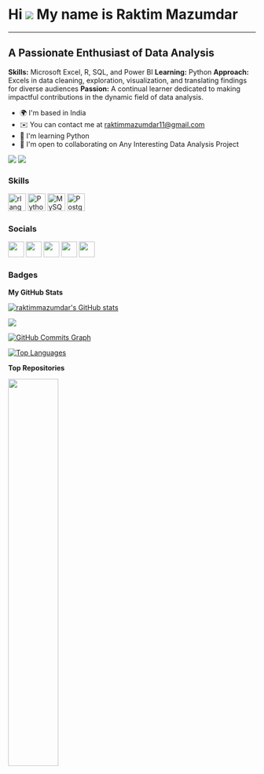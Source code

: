 # Hi ![](https://user-images.githubusercontent.com/18350557/176309783-0785949b-9127-417c-8b55-ab5a4333674e.gif) My name is Raktim Mazumdar

---

## A Passionate Enthusiast of Data Analysis

**Skills:** Microsoft Excel, R, SQL, and Power BI
**Learning:** Python
**Approach:** Excels in data cleaning, exploration, visualization, and translating findings for diverse audiences
**Passion:** A continual learner dedicated to making impactful contributions in the dynamic field of data analysis.

* 🌍  I'm based in India
* ✉️  You can contact me at [raktimmazumdar11@gmail.com](mailto:raktimmazumdar11@gmail.com)
* 🧠  I'm learning Python
* 🤝  I'm open to collaborating on Any Interesting Data Analysis Project

<a href="https://www.github.com/raktimmazumdar" target="_blank" rel="noreferrer"><img src="https://img.shields.io/github/followers/raktimmazumdar?logo=github&style=for-the-badge&color=0891b2&labelColor=1c1917" /></a> <a href="https://www.x.com/RaktimMazumdar" target="_blank" rel="noreferrer"><img src="https://img.shields.io/twitter/follow/RaktimMazumdar?logo=twitter&style=for-the-badge&color=0891b2&labelColor=1c1917" /></a>

### Skills

<p align="left">
  <a href="https://www.r-project.org/" target="_blank" rel="noreferrer"><img src="https://raw.githubusercontent.com/danielcranney/readme-generator/main/public/icons/skills/rlang-colored.svg" width="36" height="36" alt="rlang" /></a>
  <a href="https://www.python.org/" target="_blank" rel="noreferrer"><img src="https://raw.githubusercontent.com/danielcranney/readme-generator/main/public/icons/skills/python-colored.svg" width="36" height="36" alt="Python" /></a>
  <a href="https://www.mysql.com/" target="_blank" rel="noreferrer"><img src="https://raw.githubusercontent.com/danielcranney/readme-generator/main/public/icons/skills/mysql-colored.svg" width="36" height="36" alt="MySQL" /></a>
  <a href="https://www.postgresql.org/" target="_blank" rel="noreferrer"><img src="https://raw.githubusercontent.com/danielcranney/readme-generator/main/public/icons/skills/postgresql-colored.svg" width="36" height="36" alt="PostgreSQL" /></a>
</p>

### Socials

<p align="left">
  <a href="https://www.github.com/raktimmazumdar" target="_blank" rel="noreferrer"><img src="https://raw.githubusercontent.com/danielcranney/readme-generator/main/public/icons/socials/github-dark.svg" width="32" height="32" /></a>
  <a href="http://www.instagram.com/__raktim__007/" target="_blank" rel="noreferrer"><img src="https://raw.githubusercontent.com/danielcranney/readme-generator/main/public/icons/socials/instagram.svg" width="32" height="32" /></a>
  <a href="https://www.linkedin.com/in/raktim-mazumdar-13a44566/" target="_blank" rel="noreferrer"><img src="https://raw.githubusercontent.com/danielcranney/readme-generator/main/public/icons/socials/linkedin-dark.svg" width="32" height="32" /></a>
  <a href="https://www.stackoverflow.com/users/21136441/raktim-mazumdar" target="_blank" rel="noreferrer"><img src="https://raw.githubusercontent.com/danielcranney/readme-generator/main/public/icons/socials/stackoverflow.svg" width="32" height="32" /></a>
  <a href="https://www.x.com/RaktimMazumdar" target="_blank" rel="noreferrer"><img src="https://raw.githubusercontent.com/danielcranney/readme-generator/main/public/icons/socials/twitter-dark.svg" width="32" height="32" /></a>
</p>

### Badges

**My GitHub Stats**

<a href="http://www.github.com/raktimmazumdar"><img src="https://github-readme-stats.vercel.app/api?username=raktimmazumdar&show_icons=true&hide=&count_private=true&title_color=0891b2&text_color=ffffff&icon_color=0891b2&bg_color=1c1917&hide_border=true&show_icons=true" alt="raktimmazumdar's GitHub stats" /></a>

<a href="http://www.github.com/raktimmazumdar"><img src="https://github-readme-streak-stats.herokuapp.com/?user=raktimmazumdar&stroke=ffffff&background=1c1917&ring=0891b2&fire=0891b2&currStreakNum=ffffff&currStreakLabel=0891b2&sideNums=ffffff&sideLabels=ffffff&dates=ffffff&hide_border=true" /></a>

<a href="http://www.github.com/raktimmazumdar"><img src="https://github-readme-activity-graph.cyclic.app/graph?username=raktimmazumdar&bg_color=1c1917&color=ffffff&line=0891b2&point=ffffff&area_color=1c1917&area=true&hide_border=true&custom_title=GitHub%20Commits%20Graph" alt="GitHub Commits Graph" /></a>

<a href="https://github.com/raktimmazumdar" align="left"><img src="https://github-readme-stats.vercel.app/api/top-langs/?username=raktimmazumdar&langs_count=10&title_color=0891b2&text_color=ffffff&icon_color=0891b2&bg_color=1c1917&hide_border=true&locale=en&custom_title=Top%20%Languages" alt="Top Languages" /></a>

**Top Repositories**

<a href="https://github.com/raktimmazumdar/Telangana-Government-Tourism-Project" align="left"><img align="left" width="45%" src="https://github-readme-stats.vercel.app/api/pin/?username=raktimmazumdar&repo=Telangana-Government-Tourism-Project&title_color=0891b2&text_color=ffffff&icon_color=0891b2&bg_color=1c1917&hide_border=true&locale=en" /></a>
